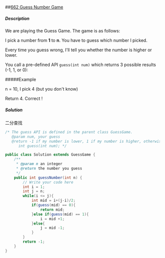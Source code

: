 ##[662 Guess Number Game](http://www.lintcode.com/en/problem/#)

##### Description

We are playing the Guess Game. The game is as follows:

I pick a number from **1** to **n**. You have to guess which number I picked.

Every time you guess wrong, I'll tell you whether the number is higher or lower.

You call a pre-defined API `guess(int num)` which returns 3 possible results (-1, 1, or 0):

#####Example

n = 10, I pick 4 (but you don't know)

Return 4. Correct !

##### Solution

二分查找

```java
/* The guess API is defined in the parent class GuessGame.
   @param num, your guess
   @return -1 if my number is lower, 1 if my number is higher, otherwise return 0
      int guess(int num); */

public class Solution extends GuessGame {
    /**
     * @param n an integer
     * @return the number you guess
     */
    public int guessNumber(int n) {
        // Write your code here
        int i = 1;
        int j = n;
        while(i <= j){
            int mid = i+(j-i)/2;
            if(guess(mid) == 0){
                return mid;
            }else if(guess(mid) == 1){
                i = mid +1;
            }else{
                j = mid -1;
            }
        }
        return -1;
    }
}
```

